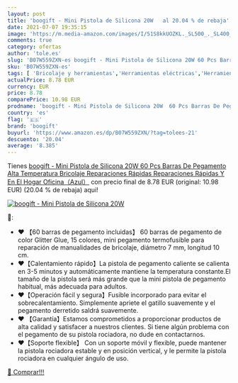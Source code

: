 ```yaml
---
layout: post
title: 'boogift - Mini Pistola de Silicona 20W   al 20.04 % de rebaja'
date: 2021-07-07 19:35:15
image: 'https://m.media-amazon.com/images/I/51S8kkUOZKL._SL500_._SL400_.jpg'
comments: true
category: ofertas
author: 'tole.es'
slug: 'B07W559ZXN-es boogift - Mini Pistola de Silicona 20W 60 Pcs Barras De...'
sku: 'B07W559ZXN-es'
tags: [ 'Bricolaje y herramientas','Herramientas eléctricas','Herramientas manuales y eléctricas','Pistolas de encolar','barras','boogift','de','pegamento', ]
actualPrice: 8.78 EUR
currency: EUR
price: 8.78
comparePrice: 10.98 EUR
prodname: 'boogift - Mini Pistola de Silicona 20W  60 Pcs Barras De Pegamento Alta Temperatura  Bricolaje Reparaciones Rápidas Reparaciones Rápidas Y En El Hogar Oficina（Azul）'
country: 'es'
flag: '🇪🇸'
brand: 'boogift'
buyurl: 'https://www.amazon.es/dp/B07W559ZXN/?tag=tolees-21'
descuento: '20.04'
average: '8.385'
---
```


Tienes [boogift - Mini Pistola de Silicona 20W  60 Pcs Barras De Pegamento Alta Temperatura  Bricolaje Reparaciones Rápidas Reparaciones Rápidas Y En El Hogar Oficina（Azul）](https://www.amazon.es/dp/B07W559ZXN/?tag=tolees-21) con precio final de  8.78 EUR (original: 10.98 EUR) (20.04 %  de rebaja) aqui!

[![boogift - Mini Pistola de Silicona 20W  ](https://m.media-amazon.com/images/I/51S8kkUOZKL._SL500_._SL400_.jpg)](https://www.amazon.es/dp/B07W559ZXN/?tag=tolees-21)

🔎:

- ❤ 【60 barras de pegamento incluidas】 60 barras de pegamento de color Glitter Glue, 15 colores, mini pegamento termofusible para reparación de manualidades de bricolaje, diámetro 7 mm, longitud 10 cm.
- ❤【Calentamiento rápido】La pistola de pegamento caliente se calienta en 3-5 minutos y automáticamente mantiene la temperatura constante.El tamaño de la pistola será más grande que la mini pistola de pegamento habitual, más adecuada para adultos.
- ❤【Operación fácil y segura】Fusible incorporado para evitar el sobrecalentamiento. Simplemente apriete el gatillo suavemente y el pegamento derretido saldrá suavemente.
- ❤ 【Garantía】Estamos comprometidos a proporcionar productos de alta calidad y satisfacer a nuestros clientes. Si tiene algún problema con el pegamento de su pistola rociadora, no dude en contactarnos.
- ❤【Soporte flexible】 Con un soporte móvil y flexible, puede mantener la pistola rociadora estable y en posición vertical, y le permite la pistola rociadora en cualquier ángulo de uso.

[🛒 Comprar!!!](https://www.amazon.es/dp/B07W559ZXN/?tag=tolees-21)
